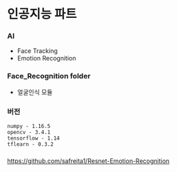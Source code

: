 # 인공지능 파트

### AI
  - Face Tracking
  - Emotion Recognition
    
### Face_Recognition folder
  - 얼굴인식 모듈

### 버전
	numpy - 1.16.5
	opencv - 3.4.1
	tensorflow - 1.14
	tflearn - 0.3.2

### 
https://github.com/safreita1/Resnet-Emotion-Recognition
